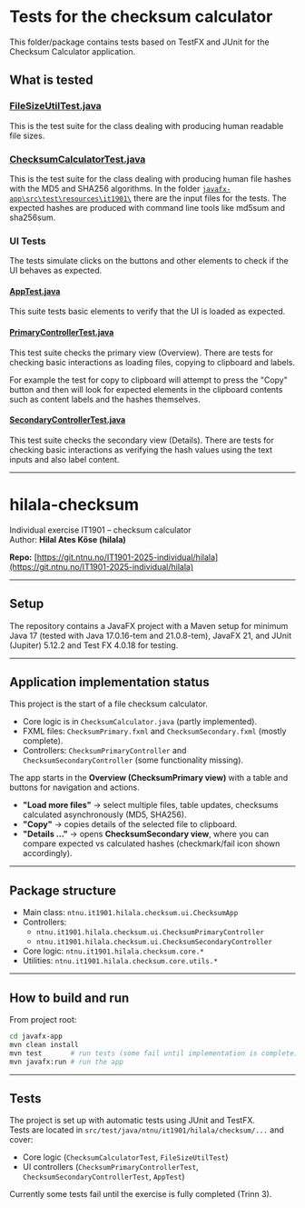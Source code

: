 # Tests for the checksum calculator

This folder/package contains tests based on TestFX and JUnit for the Checksum Calculator application.

## What is tested

### [FileSizeUtilTest.java](/javafx-app/src/test/java/ntnu/it1901/core/utils/FileSizeUtilTest.java)

This is the test suite for the class dealing with producing human readable file sizes.

### [ChecksumCalculatorTest.java](/javafx-app/src/test/java/ntnu/it1901/core/utils/ChecksumCalculatorTest.java)

This is the test suite for the class dealing with producing human file hashes with the MD5 and SHA256 algorithms.
In the folder [`javafx-app\src\test\resources\it1901\`](/javafx-app/src/test/resources/it1901/) there are the input files for the tests. The expected hashes are produced with command line tools like md5sum and sha256sum.

### UI Tests

The tests simulate clicks on the buttons and other elements to check if the UI  behaves as expected.

#### [AppTest.java](/javafx-app/src/test/java/ntnu/it1901/ui/AppTest.java)

This suite tests basic elements to verify that the UI is loaded as expected.

#### [PrimaryControllerTest.java](/javafx-app/src/test/java/ntnu/it1901/ui/PrimaryControllerTest.java)

This test suite checks the primary view (Overview). There are tests for checking basic interactions as loading files, copying to clipboard and labels.

For example the test for copy to clipboard will attempt to press the "Copy" button and then will look for expected elements in the clipboard contents such as content labels and the hashes themselves.

#### [SecondaryControllerTest.java](/javafx-app/src/test/java/ntnu/it1901/ui/SecondaryControllerTest.java)

This test suite checks the secondary view (Details). There are tests for checking basic interactions as verifying the hash values using the text inputs and also label content.



---------------------------------------------------------------

# hilala-checksum

Individual exercise IT1901 – checksum calculator  
Author: **Hilal Ates Köse (hilala)**  

**Repo:** [https://git.ntnu.no/IT1901-2025-individual/hilala](https://git.ntnu.no/IT1901-2025-individual/hilala)  

---

## Setup

The repository contains a JavaFX project with a Maven setup for minimum Java 17 (tested with Java 17.0.16-tem and 21.0.8-tem), JavaFX 21, and JUnit (Jupiter) 5.12.2 and Test FX 4.0.18 for testing.

---

## Application implementation status

This project is the start of a file checksum calculator.  
- Core logic is in `ChecksumCalculator.java` (partly implemented).  
- FXML files: `ChecksumPrimary.fxml` and `ChecksumSecondary.fxml` (mostly complete).  
- Controllers: `ChecksumPrimaryController` and `ChecksumSecondaryController` (some functionality missing).  

The app starts in the **Overview (ChecksumPrimary view)** with a table and buttons for navigation and actions.  
- **"Load more files"** → select multiple files, table updates, checksums calculated asynchronously (MD5, SHA256).  
- **"Copy"** → copies details of the selected file to clipboard.  
- **"Details ..."** → opens **ChecksumSecondary view**, where you can compare expected vs calculated hashes (checkmark/fail icon shown accordingly).  

---

## Package structure

- Main class: `ntnu.it1901.hilala.checksum.ui.ChecksumApp`  
- Controllers:  
  - `ntnu.it1901.hilala.checksum.ui.ChecksumPrimaryController`  
  - `ntnu.it1901.hilala.checksum.ui.ChecksumSecondaryController`  
- Core logic: `ntnu.it1901.hilala.checksum.core.*`  
- Utilities: `ntnu.it1901.hilala.checksum.core.utils.*`  

---

## How to build and run

From project root:

```bash
cd javafx-app
mvn clean install
mvn test       # run tests (some fail until implementation is complete)
mvn javafx:run # run the app
```

---

## Tests

The project is set up with automatic tests using JUnit and TestFX.  
Tests are located in `src/test/java/ntnu/it1901/hilala/checksum/...` and cover:  
- Core logic (`ChecksumCalculatorTest`, `FileSizeUtilTest`)  
- UI controllers (`ChecksumPrimaryControllerTest`, `ChecksumSecondaryControllerTest`, `AppTest`)  

Currently some tests fail until the exercise is fully completed (Trinn 3).
